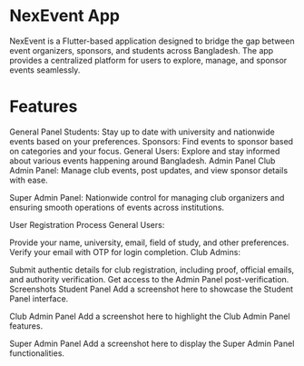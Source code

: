 # NexEvent App
NexEvent is a Flutter-based application designed to bridge the gap between event organizers, sponsors, and students across Bangladesh. The app provides a centralized platform for users to explore, manage, and sponsor events seamlessly.

# Features

General Panel
Students: Stay up to date with university and nationwide events based on your preferences.
Sponsors: Find events to sponsor based on categories and your focus.
General Users: Explore and stay informed about various events happening around Bangladesh.
Admin Panel
Club Admin Panel:
Manage club events, post updates, and view sponsor details with ease.

Super Admin Panel:
Nationwide control for managing club organizers and ensuring smooth operations of events across institutions.

User Registration Process
General Users:

Provide your name, university, email, field of study, and other preferences.
Verify your email with OTP for login completion.
Club Admins:

Submit authentic details for club registration, including proof, official emails, and authority verification.
Get access to the Admin Panel post-verification.
Screenshots
Student Panel
Add a screenshot here to showcase the Student Panel interface.

Club Admin Panel
Add a screenshot here to highlight the Club Admin Panel features.

Super Admin Panel
Add a screenshot here to display the Super Admin Panel functionalities.
